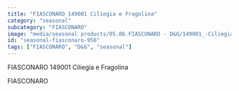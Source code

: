 ```yaml
---
title: "FIASCONARO 149001 Ciliegia e Fragolina"
category: "seasonal"
subcategory: "FIASCONARO"
image: "media/seasonal products/05.06.FIASCONARO - D&G/149001_-Ciliegia-e-Fragolina.jpg"
id: "seasonal-fiasconaro-956"
tags: ["FIASCONARO", "D&G", "seasonal"]
---
```


FIASCONARO 149001 Ciliegia e Fragolina

FIASCONARO
